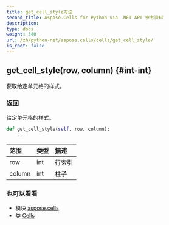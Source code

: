 ```yaml
---
title: get_cell_style方法
second_title: Aspose.Cells for Python via .NET API 参考资料
description:
type: docs
weight: 340
url: /zh/python-net/aspose.cells/cells/get_cell_style/
is_root: false
---
```

##  get_cell_style(row, column) {#int-int}
获取给定单元格的样式。


### 返回

给定单元格的样式。


```python
def get_cell_style(self, row, column):
    ...
```


|范围|类型|描述|
| :- | :- | :- |
| row | int |行索引|
| column | int |柱子|



### 也可以看看
* 模块 [aspose.cells](../../)
* 类 [Cells](/cells/zh/python-net/aspose.cells/cells)
